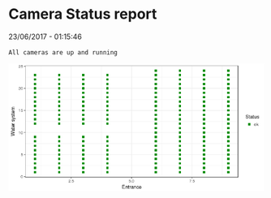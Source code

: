 Camera Status report
================
23/06/2017 - 01:15:46

    All cameras are up and running

![](camreport_files/figure-markdown_github/unnamed-chunk-2-1.png)
